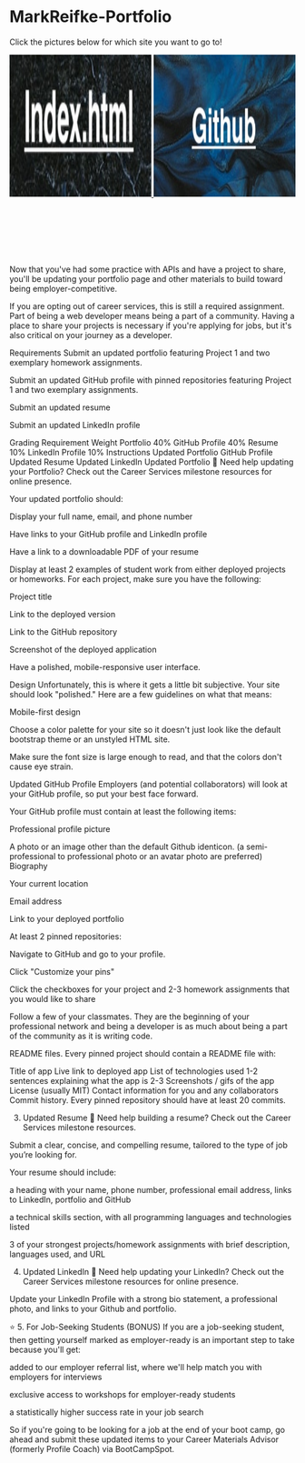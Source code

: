 # MarkReifke-Portfolio

<p> Click the pictures below for which site you want to go to! </p>

<a href="https://markreifke.github.io/MarkReifke-Portfolio/"><img src="assets/img/indexhtml.jpg" alt="Code-Refractor"
          width="250" height="250"> </a>
<a href="https://github.com/MarkReifke/MarkReifke-Portfolio"><img src="assets/img/github.jpg" alt="Code-Refractor"
          width="250" height="250"> </a>

<br>
<br>
<br>
<br>
<br>
<br>
Now that you've had some practice with APIs and have a project to share, you'll be updating your portfolio page and other materials to build toward being employer-competitive.

If you are opting out of career services, this is still a required assignment. Part of being a web developer means being a part of a community. Having a place to share your projects is necessary if you're applying for jobs, but it's also critical on your journey as a developer.

Requirements
Submit an updated portfolio featuring Project 1 and two exemplary homework assignments.

Submit an updated GitHub profile with pinned repositories featuring Project 1 and two exemplary assignments.

Submit an updated resume

Submit an updated LinkedIn profile

Grading
Requirement	Weight
Portfolio	40%
GitHub Profile	40%
Resume	10%
LinkedIn Profile	10%
Instructions
Updated Portfolio
GitHub Profile
Updated Resume
Updated LinkedIn
Updated Portfolio
💁 Need help updating your Portfolio? Check out the Career Services milestone resources for online presence.

Your updated portfolio should:

Display your full name, email, and phone number

Have links to your GitHub profile and LinkedIn profile

Have a link to a downloadable PDF of your resume

Display at least 2 examples of student work from either deployed projects or homeworks. For each project, make sure you have the following:

Project title

Link to the deployed version

Link to the GitHub repository

Screenshot of the deployed application

Have a polished, mobile-responsive user interface.

Design
Unfortunately, this is where it gets a little bit subjective. Your site should look "polished." Here are a few guidelines on what that means:

Mobile-first design

Choose a color palette for your site so it doesn't just look like the default bootstrap theme or an unstyled HTML site.

Make sure the font size is large enough to read, and that the colors don't cause eye strain.

Updated GitHub Profile
Employers (and potential collaborators) will look at your GitHub profile, so put your best face forward.

Your GitHub profile must contain at least the following items:

Professional profile picture

A photo or an image other than the default Github identicon. (a semi-professional to professional photo or an avatar photo are preferred)
Biography

Your current location

Email address

Link to your deployed portfolio

At least 2 pinned repositories:

Navigate to GitHub and go to your profile.

Click "Customize your pins"

Click the checkboxes for your project and 2-3 homework assignments that you would like to share

Follow a few of your classmates. They are the beginning of your professional network and being a developer is as much about being a part of the community as it is writing code.

README files. Every pinned project should contain a README file with:

Title of app
Live link to deployed app
List of technologies used
1-2 sentences explaining what the app is
2-3 Screenshots / gifs of the app
License (usually MIT)
Contact information for you and any collaborators
Commit history. Every pinned repository should have at least 20 commits.

3. Updated Resume
💁 Need help building a resume? Check out the Career Services milestone resources.

Submit a clear, concise, and compelling resume, tailored to the type of job you’re looking for.

Your resume should include:

a heading with your name, phone number, professional email address, links to LinkedIn, portfolio and GitHub

a technical skills section, with all programming languages and technologies listed

3 of your strongest projects/homework assignments with brief description, languages used, and URL

4. Updated LinkedIn
💁 Need help updating your LinkedIn? Check out the Career Services milestone resources for online presence.

Update your LinkedIn Profile with a strong bio statement, a professional photo, and links to your Github and portfolio.

⭐ 5. For Job-Seeking Students (BONUS)
If you are a job-seeking student, then getting yourself marked as employer-ready is an important step to take because you'll get:

added to our employer referral list, where we'll help match you with employers for interviews

exclusive access to workshops for employer-ready students

a statistically higher success rate in your job search

So if you're going to be looking for a job at the end of your boot camp, go ahead and submit these updated items to your Career Materials Advisor (formerly Profile Coach) via BootCampSpot.

